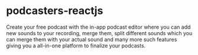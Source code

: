 # podcasters-reactjs
Create your free podcast with the in-app podcast editor where you can add new sounds to your recording, merge them, split different sounds which you can merge them with your actual sound and many more such features giving you a all-in-one platform to finalize your podcasts.

